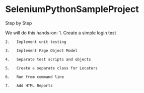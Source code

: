 # SeleniumPythonSampleProject
Step by Step

We will do this hands-on:
    1.   Create a simple login test
    
    2.   Implement unit testing
    
    3.   Implement Page Object Model
    
    4.   Separate test scripts and objects
    
    5.   Create a separate class for Locators
    
    6.   Run from command line
    
    7.   Add HTML Reports
